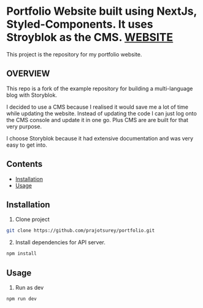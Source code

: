 # Portfolio Website built using NextJs, Styled-Components. It uses Stroyblok as the CMS. [WEBSITE](https://portfolio-sigma-topaz-95.vercel.app/)
This project is the repository for my portfolio website.

## OVERVIEW
This repo is a fork of the example repository for building a multi-language blog with Storyblok.

I decided to use a CMS because I realised it would save me a lot of time while updating the website. Instead of updating the code I can just log onto the CMS console and update it in one go. Plus CMS are are built for that very purpose.

I choose Storyblok because it had extensive documentation and was very easy to get into.

## Contents

* [Installation](#user-content-installation)
* [Usage](#user-content-usage)

## Installation

1. Clone project

```bash
git clone https://github.com/prajotsurey/portfolio.git
```

2. Install dependencies for API server.

```bash
npm install
```

## Usage

1. Run as dev

```bash
npm run dev
```

